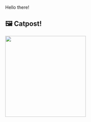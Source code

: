 Hello there!



## 🖼️ Catpost!

<sub>
    <img src="https://cdn2.thecatapi.com/images/735.jpg" height="256">
</sub>

